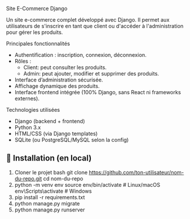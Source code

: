 Site E-Commerce Django

Un site e-commerce complet développé avec Django. Il permet aux utilisateurs de s'inscrire en tant que client ou d'accéder à l'administration pour gérer les produits.

Principales fonctionnalités

- Authentification : inscription, connexion, déconnexion.
- Rôles :
  - Client: peut consulter les produits.
  - Admin: peut ajouter, modifier et supprimer des produits.
- Interface d’administration sécurisée.
- Affichage dynamique des produits.
- Interface frontend intégrée (100% Django, sans React ni frameworks externes).

 Technologies utilisées

- Django (backend + frontend)
- Python 3.x
- HTML/CSS (via Django templates)
- SQLite (ou PostgreSQL/MySQL selon la config)

## 🚀 Installation (en local)

1. Cloner le projet
   bash
   git clone https://github.com/ton-utilisateur/nom-du-repo.git
   cd nom-du-repo
2. python -m venv env
source env/bin/activate  # Linux/macOS
env\Scripts\activate     # Windows
3. pip install -r requirements.txt
4. python manage.py migrate
5. python manage.py runserver


